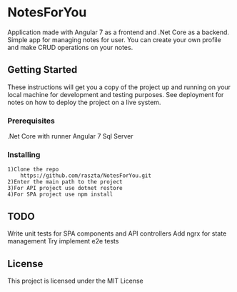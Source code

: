 # NotesForYou

Application made with Angular 7 as a frontend and .Net Core as a backend. Simple app for managing notes for user. You can create your own profile and make CRUD operations on your notes.

## Getting Started

These instructions will get you a copy of the project up and running on your local machine for development and testing purposes. See deployment for notes on how to deploy the project on a live system.

### Prerequisites

.Net Core with runner
Angular 7
Sql Server


### Installing
```
1)Clone the repo 
    https://github.com/raszta/NotesForYou.git
2)Enter the main path to the project
3)For API project use dotnet restore
4)For SPA project use npm install
```

## TODO

Write unit tests for SPA components and API controllers
Add ngrx for state management
Try implement e2e tests

## License

This project is licensed under the MIT License

